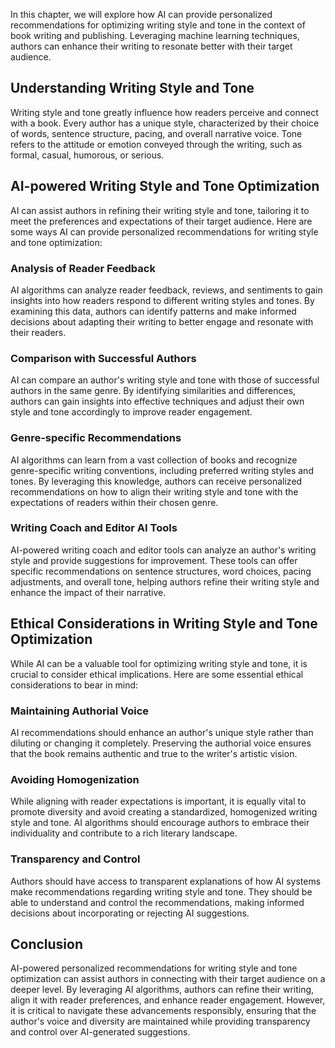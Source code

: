 

In this chapter, we will explore how AI can provide personalized recommendations for optimizing writing style and tone in the context of book writing and publishing. Leveraging machine learning techniques, authors can enhance their writing to resonate better with their target audience.

Understanding Writing Style and Tone
------------------------------------

Writing style and tone greatly influence how readers perceive and connect with a book. Every author has a unique style, characterized by their choice of words, sentence structure, pacing, and overall narrative voice. Tone refers to the attitude or emotion conveyed through the writing, such as formal, casual, humorous, or serious.

AI-powered Writing Style and Tone Optimization
----------------------------------------------

AI can assist authors in refining their writing style and tone, tailoring it to meet the preferences and expectations of their target audience. Here are some ways AI can provide personalized recommendations for writing style and tone optimization:

### Analysis of Reader Feedback

AI algorithms can analyze reader feedback, reviews, and sentiments to gain insights into how readers respond to different writing styles and tones. By examining this data, authors can identify patterns and make informed decisions about adapting their writing to better engage and resonate with their readers.

### Comparison with Successful Authors

AI can compare an author's writing style and tone with those of successful authors in the same genre. By identifying similarities and differences, authors can gain insights into effective techniques and adjust their own style and tone accordingly to improve reader engagement.

### Genre-specific Recommendations

AI algorithms can learn from a vast collection of books and recognize genre-specific writing conventions, including preferred writing styles and tones. By leveraging this knowledge, authors can receive personalized recommendations on how to align their writing style and tone with the expectations of readers within their chosen genre.

### Writing Coach and Editor AI Tools

AI-powered writing coach and editor tools can analyze an author's writing style and provide suggestions for improvement. These tools can offer specific recommendations on sentence structures, word choices, pacing adjustments, and overall tone, helping authors refine their writing style and enhance the impact of their narrative.

Ethical Considerations in Writing Style and Tone Optimization
-------------------------------------------------------------

While AI can be a valuable tool for optimizing writing style and tone, it is crucial to consider ethical implications. Here are some essential ethical considerations to bear in mind:

### Maintaining Authorial Voice

AI recommendations should enhance an author's unique style rather than diluting or changing it completely. Preserving the authorial voice ensures that the book remains authentic and true to the writer's artistic vision.

### Avoiding Homogenization

While aligning with reader expectations is important, it is equally vital to promote diversity and avoid creating a standardized, homogenized writing style and tone. AI algorithms should encourage authors to embrace their individuality and contribute to a rich literary landscape.

### Transparency and Control

Authors should have access to transparent explanations of how AI systems make recommendations regarding writing style and tone. They should be able to understand and control the recommendations, making informed decisions about incorporating or rejecting AI suggestions.

Conclusion
----------

AI-powered personalized recommendations for writing style and tone optimization can assist authors in connecting with their target audience on a deeper level. By leveraging AI algorithms, authors can refine their writing, align it with reader preferences, and enhance reader engagement. However, it is critical to navigate these advancements responsibly, ensuring that the author's voice and diversity are maintained while providing transparency and control over AI-generated suggestions.
